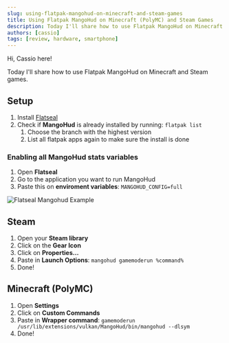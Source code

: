 ```yaml
---
slug: using-flatpak-mangohud-on-minecraft-and-steam-games
title: Using Flatpak MangoHud on Minecraft (PolyMC) and Steam Games
description: Today I'll share how to use Flatpak MangoHud on Minecraft and Steam games.
authors: [cassio]
tags: [review, hardware, smartphone]
---
```


Hi, Cassio here!

Today I'll share how to use Flatpak MangoHud on Minecraft and Steam games.

<!-- truncate -->

## Setup

1. Install [Flatseal](https://flathub.org/apps/com.github.tchx84.Flatseal)
2. Check if **MangoHud** is already installed by running: ```flatpak list```
   1. Choose the branch with the highest version
   2. List all flatpak apps again to make sure the install is done

### Enabling all MangoHud stats variables

1. Open **Flatseal**
2. Go to the application you want to run MangoHud
3. Paste this on **enviroment variables**: ```MANGOHUD_CONFIG=full```

![Flatseal Mangohud Example](https://i.imgur.com/JVqkHSY.png)

## Steam

1. Open your **Steam library**
2. Click on the **Gear Icon**
3. Click on **Properties...**
4. Paste in **Launch Options**: ```mangohud gamemoderun %command%```
5. Done!

## Minecraft (PolyMC)

1. Open **Settings**
2. Click on **Custom Commands**
3. Paste in **Wrapper command**: ```gamemoderun /usr/lib/extensions/vulkan/MangoHud/bin/mangohud --dlsym```
4. Done!
